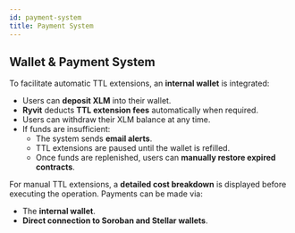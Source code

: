 ```yaml
---
id: payment-system
title: Payment System
---
```


## **Wallet & Payment System**

To facilitate automatic TTL extensions, an **internal wallet** is integrated:

- Users can **deposit XLM** into their wallet.
- **Ryvit** deducts **TTL extension fees** automatically when required.
- Users can withdraw their XLM balance at any time.
- If funds are insufficient:
  - The system sends **email alerts**.
  - TTL extensions are paused until the wallet is refilled.
  - Once funds are replenished, users can **manually restore expired contracts**.

For manual TTL extensions, a **detailed cost breakdown** is displayed before executing the operation. Payments can be made via:

- The **internal wallet**.
- **Direct connection to Soroban and Stellar wallets**.
